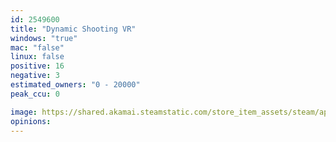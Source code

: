 ```yaml
---
id: 2549600
title: "Dynamic Shooting VR"
windows: "true"
mac: "false"
linux: false
positive: 16
negative: 3
estimated_owners: "0 - 20000"
peak_ccu: 0

image: https://shared.akamai.steamstatic.com/store_item_assets/steam/apps/2549600/header.jpg?t=1708373858
opinions:
---
```


